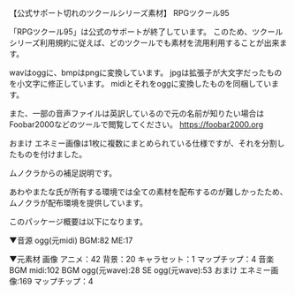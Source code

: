 【公式サポート切れのツクールシリーズ素材】
RPGツクール95

「RPGツクール95」は公式のサポートが終了しています。
このため、ツクールシリーズ利用規約に従えば、どのツクールでも素材を流用利用することが出来ます。

wavはoggに、bmpはpngに変換しています。
jpgは拡張子が大文字だったものを小文字に修正しています。
midiとそれをoggに変換したものを同梱しています。

また、一部の音声ファイルは英訳しているので元の名前が知りたい場合はFoobar2000などのツールで閲覧してください。
https://foobar2000.org

おまけ
エネミー画像は1枚に複数にまとめられている仕様ですが、それを分割したものを付けました。


ムノクラからの補足説明です。

あわやまたな氏が所有する環境では全ての素材を配布するのが難しかったため、ムノクラが配布環境を提供しています。

このパッケージ概要は以下になります。

▼音源 ogg(元midi)
BGM:82
ME:17

▼元素材
画像
    アニメ：42
    背景：20
    キャラセット：1
    マップチップ：4
音楽
    BGM midi:102
    BGM ogg(元wave):28
    SE ogg(元wave):53
おまけ
    エネミー画像:169
    マップチップ：4
